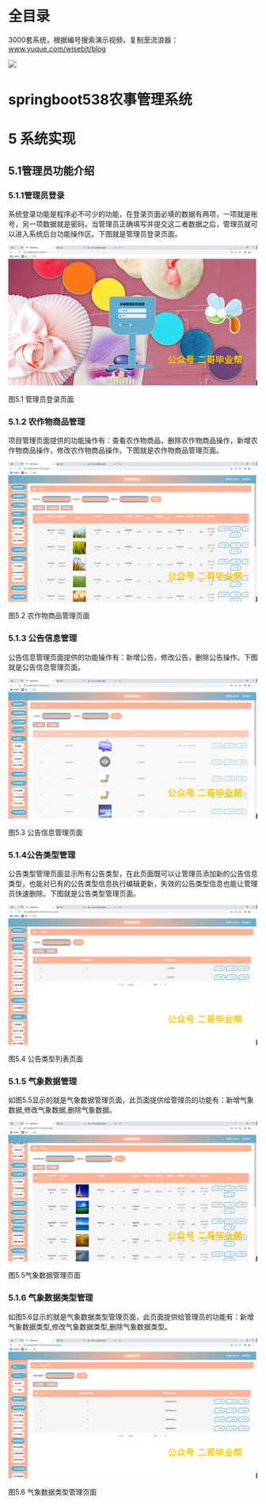 # 全目录

3000套系统，根据编号搜索演示视频，复制至流浪器：www.yuque.com/wisebit/blog


![](https://bitwise.oss-cn-heyuan.aliyuncs.com/2024/11/06/qq_wechat.png)
# springboot538农事管理系统
# 5 系统实现
## 5.1管理员功能介绍
### 5.1.1管理员登录
系统登录功能是程序必不可少的功能，在登录页面必填的数据有两项，一项就是账号，另一项数据就是密码，当管理员正确填写并提交这二者数据之后，管理员就可以进入系统后台功能操作区。下图就是管理员登录页面。

![](/md/blog.030.png)

图5.1 管理员登录页面
### 5.1.2 农作物商品管理
项目管理页面提供的功能操作有：查看农作物商品，删除农作物商品操作，新增农作物商品操作，修改农作物商品操作。下图就是农作物商品管理页面。

![](/md/blog.031.png)

图5.2  农作物商品管理页面
### 5.1.3 公告信息管理
公告信息管理页面提供的功能操作有：新增公告，修改公告，删除公告操作。下图就是公告信息管理页面。

![](/md/blog.032.png)

图5.3 公告信息管理页面
### 5.1.4公告类型管理
公告类型管理页面显示所有公告类型，在此页面既可以让管理员添加新的公告信息类型，也能对已有的公告类型信息执行编辑更新，失效的公告类型信息也能让管理员快速删除。下图就是公告类型管理页面。

![](/md/blog.033.png)

图5.4 公告类型列表页面


### 5.1.5 气象数据管理
如图5.5显示的就是气象数据管理页面，此页面提供给管理员的功能有：新增气象数据,修改气象数据,删除气象数据。

![](/md/blog.034.png)

图5.5气象数据管理页面
### 5.1.6 气象数据类型管理
如图5.6显示的就是气象数据类型管理页面，此页面提供给管理员的功能有：新增气象数据类型,修改气象数据类型,删除气象数据类型。

![](/md/blog.035.png)

图5.6 气象数据类型管理页面

